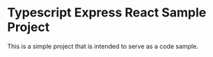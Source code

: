 # Typescript Express React Sample Project

This is a simple project that is intended to serve as a code sample.